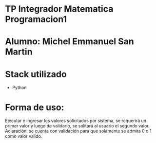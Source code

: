 # TP Integrador Matematica Programacion1 

# Alumno: Michel Emmanuel San Martin

# Stack utilizado
- Python 

# Forma de uso:
Ejecutar e ingresar los valores solicitados por sistema, se requerirá un primer valor y luego de validarlo, se solitará al usuario el segundo valor.
Aclaración: se cuenta con validación para que solamente se admita 0 o 1 como valor valido.
